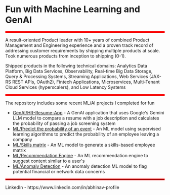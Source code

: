 # Fun with Machine Learning and GenAI

<hr style="border:2px solid red">


A result-oriented Product leader with 10+ years of combined Product Management and Engineering experience and a proven track record of addressing customer requirements by shipping multiple products at scale. Took numerous products from inception to shipping (0-1).

Shipped products in the following technical domains: Analytics Data Platform, Big Data Services, Observability, Real-time Big Data Storage, Query & Processing Systems, Streaming Applications, Web Services (JAX-RS REST APIs, OAuth2), Fintech Applications, Microservices, Multi-Tenant Cloud Services (hyperscalers), and Low Latency Systems

<hr style="border:2px solid red">

The repository includes some recent ML/AI projects I completed for fun

- [GenAI/HR-Resume-App](https://hub.docker.com/r/abhinav0/hr-resume-app) - A GenAI application that uses Google's Gemini LLM model to compare a resume with a job description and calculates the probability of passing a job screening system
- [ML/Predict the probability of an event](https://raw.githack.com/abhinav-profile/fun-with-ml-ai/main/hr.employee.quit.predict.1.1.0.html) - An ML model using supervised learning algorithms to predict the probability of an employee leaving a company
- [ML/Skills matrix](https://raw.githack.com/abhinav-profile/fun-with-ml-ai/main/hr.skills.matrix.1.1.0.html) - An ML model to generate a skills-based employee matrix
- [ML/Recommendation Engine](https://raw.githack.com/abhinav-profile/fun-with-ml-ai/main/recommendation.system.1.1.0.html) - An ML recommendation engine to suggest content similar to a user's
- [ML/Anomaly Detection](https://raw.githack.com/abhinav-profile/fun-with-ml-ai/main/anomaly.detection.1.1.0.html) - An anomaly detection ML model to flag potential financial or network data concerns

<hr style="border:2px solid red">
LinkedIn - https://www.linkedin.com/in/abhinav-profile
